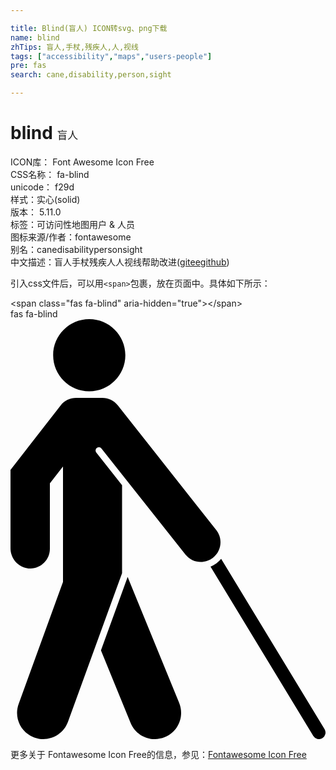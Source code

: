 ```yaml
---

title: Blind(盲人) ICON转svg、png下载
name: blind
zhTips: 盲人,手杖,残疾人,人,视线
tags: ["accessibility","maps","users-people"]
pre: fas
search: cane,disability,person,sight

---
```


# blind  <small style="font-size: 60%;font-weight: 100">盲人</small>


<div class="detail-page">
<p>
<span>
ICON库：
<span class="badge-secondary badge">Font Awesome Icon Free</span> 
</span>
<br/>
<span>
CSS名称：
<span class="badge-secondary badge">fa-blind</span> 
</span>
<br/>
<span>
unicode：
<span class="badge-secondary badge">f29d</span> 
<copy-btn content='f29d' btn-title=""></copy-btn>
<copy-btn :content='String.fromCodePoint(parseInt("f29d", 16))' btn-title="复制U"></copy-btn>
</span><br/><span>样式：<span class="badge-light badge">实心(solid)</span></span>
<br/>
<span>
版本：
<span class="badge-secondary badge">5.11.0</span> 
</span><br/><span>标签：<span class="badge-light badge"><router-link to="/tags/accessibility.html">可访问性</router-link></span><span class="badge-light badge"><router-link to="/tags/maps.html">地图</router-link></span><span class="badge-light badge"><router-link to="/tags/users-people.html">用户 & 人员</router-link></span></span>
<br/>
<span>图标来源/作者：<span class="badge-light badge">fontawesome</span></span> 
<br/>
<span>别名：<span class="badge-light badge">cane</span><span class="badge-light badge">disability</span><span class="badge-light badge">person</span><span class="badge-light badge">sight</span></span><br/><span class="zh-detail">中文描述：<span class="badge-primary badge">盲人</span><span class="badge-primary badge">手杖</span><span class="badge-primary badge">残疾人</span><span class="badge-primary badge">人</span><span class="badge-primary badge">视线</span><span class="help-link"><span>帮助改进</span>(<a href="https://gitee.com/liuwave/icon-helper/edit/master/json/fontawesome/solid/blind.json" target="_blank" rel="noopener noreferrer">gitee</a><a href="https://github.com/liuwave/icon-helper/edit/master/json/fontawesome/solid/blind.json" target="_blank" rel="noopener noreferrer">github</a></span>)</span><br/>
</p>
</div>
<div class="alert alert-dark">
  <i class="fas fa-blind fa-xs"></i>
  <i class="fas fa-blind fa-sm"></i>
  <i class="fas fa-blind fa-lg"></i>
  <i class="fas fa-blind fa-2x"></i>
  <i class="fas fa-blind fa-3x"></i>
  <i class="fas fa-blind fa-5x"></i>
  <i class="fas fa-blind fa-7x"></i>
</div>
<div>
  <p>引入css文件后，可以用<code>&lt;span&gt;</code>包裹，放在页面中。具体如下所示：    
  </p>
  <div class="alert alert-primary" style="font-size: 14px">
    &lt;span class="fas fa-blind" aria-hidden="true"&gt;&lt;/span&gt;
    <copy-btn content='<span class="fas fa-blind" aria-hidden="true"></span>'></copy-btn>
  </div>
  <div class="alert alert-secondary">
    <i class="fas fa-blind"
    style="font-size: 24px"
    aria-hidden="true"></i> fas fa-blind
    <copy-btn content="fas fa-blind" btn-title="复制图标名称"></copy-btn>
  </div>
</div>
<div id="svg" class="svg-wrap">
<svg xmlns="http://www.w3.org/2000/svg" viewBox="0 0 384 512"><path d="M380.15 510.837a8 8 0 0 1-10.989-2.687l-125.33-206.427a31.923 31.923 0 0 0 12.958-9.485l126.048 207.608a8 8 0 0 1-2.687 10.991zM142.803 314.338l-32.54 89.485 36.12 88.285c6.693 16.36 25.377 24.192 41.733 17.501 16.357-6.692 24.193-25.376 17.501-41.734l-62.814-153.537zM96 88c24.301 0 44-19.699 44-44S120.301 0 96 0 52 19.699 52 44s19.699 44 44 44zm154.837 169.128l-120-152c-4.733-5.995-11.75-9.108-18.837-9.112V96H80v.026c-7.146.003-14.217 3.161-18.944 9.24L0 183.766v95.694c0 13.455 11.011 24.791 24.464 24.536C37.505 303.748 48 293.1 48 280v-79.766l16-20.571v140.698L9.927 469.055c-6.04 16.609 2.528 34.969 19.138 41.009 16.602 6.039 34.968-2.524 41.009-19.138L136 309.638V202.441l-31.406-39.816a4 4 0 1 1 6.269-4.971l102.3 129.217c9.145 11.584 24.368 11.339 33.708 3.965 10.41-8.216 12.159-23.334 3.966-33.708z"/></svg>
</div>
<detail full-name='fa-blind'></detail>
    
<div><p>更多关于  Fontawesome Icon Free的信息，参见：<a target="_blank" href="https://iconhelper.cn/fontawesome.html">Fontawesome Icon Free</a>
</p></div>
